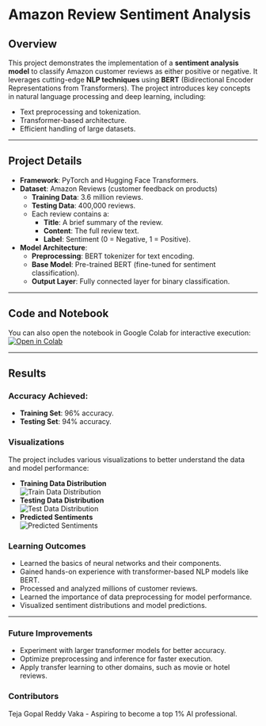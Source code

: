 # **Amazon Review Sentiment Analysis**

## **Overview**
This project demonstrates the implementation of a **sentiment analysis model** to classify Amazon customer reviews as either positive or negative. It leverages cutting-edge **NLP techniques** using **BERT** (Bidirectional Encoder Representations from Transformers). The project introduces key concepts in natural language processing and deep learning, including:
- Text preprocessing and tokenization.
- Transformer-based architecture.
- Efficient handling of large datasets.

---

## **Project Details**
- **Framework**: PyTorch and Hugging Face Transformers.
- **Dataset**: Amazon Reviews (customer feedback on products)
  - **Training Data**: 3.6 million reviews.
  - **Testing Data**: 400,000 reviews.
  - Each review contains a:
    - **Title**: A brief summary of the review.
    - **Content**: The full review text.
    - **Label**: Sentiment (0 = Negative, 1 = Positive).
- **Model Architecture**:
  - **Preprocessing**: BERT tokenizer for text encoding.
  - **Base Model**: Pre-trained BERT (fine-tuned for sentiment classification).
  - **Output Layer**: Fully connected layer for binary classification.

---

## **Code and Notebook**
You can also open the notebook in Google Colab for interactive execution:  
[![Open in Colab](https://colab.research.google.com/assets/colab-badge.svg)](https://colab.research.google.com/drive/1niVpg2PIlgeBsbspHgmSyqEuW7dvBXmr#scrollTo=sWBHIJJ4jajY)

---

## **Results**
### **Accuracy Achieved**:
- **Training Set**: 96% accuracy.
- **Testing Set**: 94% accuracy.

### **Visualizations**
The project includes various visualizations to better understand the data and model performance:
- **Training Data Distribution**  
  ![Train Data Distribution](images/train_data_distribution.png)
- **Testing Data Distribution**  
  ![Test Data Distribution](images/test_data_distribution.png)
- **Predicted Sentiments**  
  ![Predicted Sentiments](images/predicted_sentiments.png)

### **Learning Outcomes**
- Learned the basics of neural networks and their components.
- Gained hands-on experience with transformer-based NLP models like BERT.
- Processed and analyzed millions of customer reviews.
- Learned the importance of data preprocessing for model performance.
- Visualized sentiment distributions and model predictions. 
  

---

### **Future Improvements** 
- Experiment with larger transformer models for better accuracy.
- Optimize preprocessing and inference for faster execution.
- Apply transfer learning to other domains, such as movie or hotel reviews.


### **Contributors**
Teja Gopal Reddy Vaka - Aspiring to become a top 1% AI professional.





